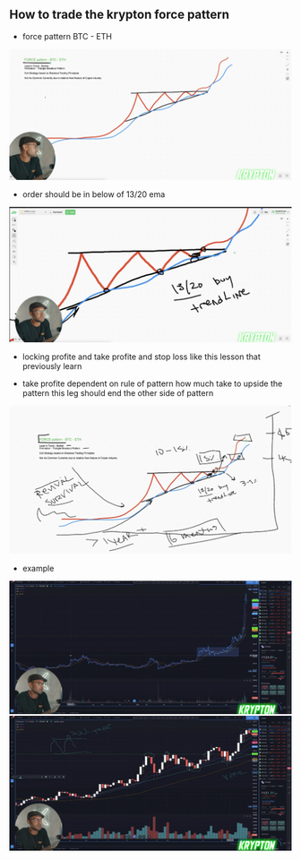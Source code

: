 ## How to trade the krypton force pattern

* force pattern BTC - ETH

![image](images/47.png)

* order should be in below of 13/20 ema

![image](images/46.png)

* locking profite and take profite and stop loss like this lesson that previously learn 

* take profite dependent on rule of pattern how much take to upside the pattern this leg should end the other side of pattern

![image](images/45.png)

* example
  
![image](images/48.png)
![image](images/49.png)


